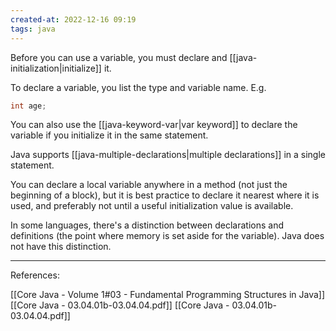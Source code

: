 ```yaml
---
created-at: 2022-12-16 09:19
tags: java
---
```


Before you can use a variable, you must declare and [[java-initialization|initialize]] it.

To declare a variable, you list the type and variable name. E.g.

```java
int age;
```

You can also use the [[java-keyword-var|var keyword]] to declare the variable if you initialize it in the same statement.

Java supports [[java-multiple-declarations|multiple declarations]] in a single statement.

You can declare a local variable anywhere in a method (not just the beginning of a block), but it is best practice to declare it nearest where it is used, and preferably not until a useful initialization value is available.

In some languages, there's a distinction between declarations and definitions (the point where memory is set aside for the variable). Java does not have this distinction.

---
References:

[[Core Java - Volume 1#03 - Fundamental Programming Structures in Java]]
[[Core Java - 03.04.01b-03.04.04.pdf]]
[[Core Java - 03.04.01b-03.04.04.pdf]]